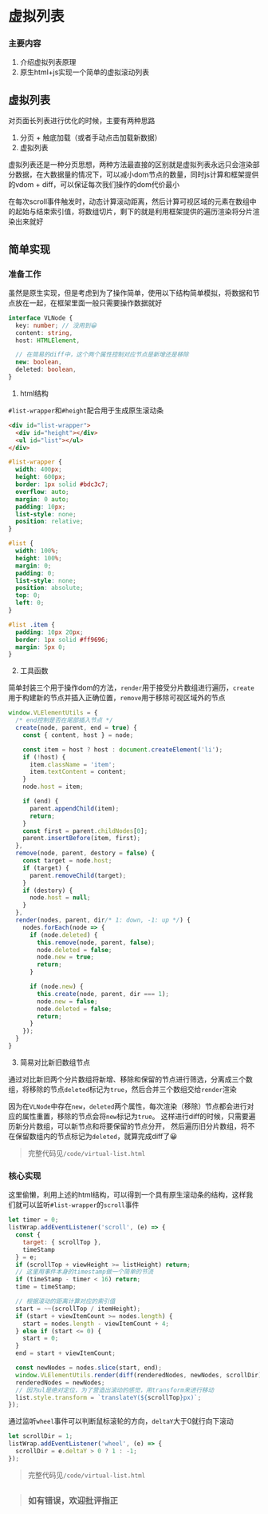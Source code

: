 # 虚拟列表

### 主要内容

1. 介绍虚拟列表原理
2. 原生html+js实现一个简单的虚拟滚动列表

## 虚拟列表

对页面长列表进行优化的时候，主要有两种思路

1. 分页 + 触底加载（或者手动点击加载新数据）
2. 虚拟列表

虚拟列表还是一种分页思想，两种方法最直接的区别就是虚拟列表永远只会渲染部分数据，在大数据量的情况下，可以减小dom节点的数量，同时js计算和框架提供的vdom + diff，可以保证每次我们操作的dom代价最小

在每次scroll事件触发时，动态计算滚动距离，然后计算可视区域的元素在数组中的起始与结束索引值，将数组切片，剩下的就是利用框架提供的遍历渲染将分片渲染出来就好

## 简单实现

### 准备工作

虽然是原生实现，但是考虑到为了操作简单，使用以下结构简单模拟，将数据和节点放在一起，在框架里面一般只需要操作数据就好

```typescript
interface VLNode {
  key: number; // 没用到😀
  content: string,
  host: HTMLElement,

  // 在简易的diff中，这个两个属性控制对应节点是新增还是移除
  new: boolean,
  deleted: boolean,
}
```

1. html结构

`#list-wrapper`和`#height`配合用于生成原生滚动条

```html
<div id="list-wrapper">
  <div id="height"></div>
  <ul id="list"></ul>
</div>
```

```css
#list-wrapper {
  width: 400px;
  height: 600px;
  border: 1px solid #bdc3c7;
  overflow: auto;
  margin: 0 auto;
  padding: 10px;
  list-style: none;
  position: relative;
}

#list {
  width: 100%;
  height: 100%;
  margin: 0;
  padding: 0;
  list-style: none;
  position: absolute;
  top: 0;
  left: 0;
}

#list .item {
  padding: 10px 20px;
  border: 1px solid #ff9696;
  margin: 5px 0;
}
```

2. 工具函数

简单封装三个用于操作dom的方法，`render`用于接受分片数组进行遍历，`create`用于构建新的节点并插入正确位置，`remove`用于移除可视区域外的节点

```js
window.VLElementUtils = {
  /* end控制是否在尾部插入节点 */
  create(node, parent, end = true) {
    const { content, host } = node;

    const item = host ? host : document.createElement('li');
    if (!host) {
      item.className = 'item';
      item.textContent = content;
    }
    node.host = item;

    if (end) {
      parent.appendChild(item);
      return;
    }
    const first = parent.childNodes[0];
    parent.insertBefore(item, first);
  },
  remove(node, parent, destory = false) {
    const target = node.host;
    if (target) {
      parent.removeChild(target);
    }
    if (destory) {
      node.host = null;
    }
  },
  render(nodes, parent, dir/* 1: down, -1: up */) {
    nodes.forEach(node => {
      if (node.deleted) {
        this.remove(node, parent, false);
        node.deleted = false;
        node.new = true;
        return;
      }

      if (node.new) {
        this.create(node, parent, dir === 1);
        node.new = false;
        node.deleted = false;
        return;
      }
    });
  }
}
```

3. 简易对比新旧数组节点

通过对比新旧两个分片数组将新增、移除和保留的节点进行筛选，分离成三个数组，将移除的节点`deleted`标记为`true`，然后合并三个数组交给`render`渲染

因为在`VLNode`中存在`new`，`deleted`两个属性，每次渲染（移除）节点都会进行对应的属性重置，移除的节点会将`new`标记为`true`。
这样进行diff的时候，只需要遍历新分片数组，可以新节点和将要保留的节点分开，
然后遍历旧分片数组，将不在保留数组内的节点标记为`deleted`，就算完成diff了😀

> 完整代码见`/code/virtual-list.html`

### 核心实现

这里偷懒，利用上述的html结构，可以得到一个具有原生滚动条的结构，这样我们就可以监听`#list-wrapper`的`scroll`事件

```js
let timer = 0;
listWrap.addEventListener('scroll', (e) => {
  const {
    target: { scrollTop },
    timeStamp
  } = e;
  if (scrollTop + viewHeight >= listHeight) return;
  // 这里用事件本身的timestamp做一个简单的节流
  if (timeStamp - timer < 16) return;
  time = timeStamp;

  // 根据滚动的距离计算对应的索引值
  start = ~~(scrollTop / itemHeight);
  if (start + viewItemCount >= nodes.length) {
    start = nodes.length - viewItemCount + 4;
  } else if (start <= 0) {
    start = 0;
  }
  end = start + viewItemCount;

  const newNodes = nodes.slice(start, end);
  window.VLElementUtils.render(diff(renderedNodes, newNodes, scrollDir), list, scrollDir);
  renderedNodes = newNodes;
  // 因为ul是绝对定位，为了营造出滚动的感觉，用transform来进行移动
  list.style.transform = `translateY(${scrollTop}px)`;
});
```

通过监听`wheel`事件可以判断鼠标滚轮的方向，`deltaY`大于0就行向下滚动

```js
let scrollDir = 1;
listWrap.addEventListener('wheel', (e) => {
  scrollDir = e.deltaY > 0 ? 1 : -1;
});
```

> 完整代码见`/code/virtual-list.html`

> ##
> ### 如有错误，欢迎批评指正
> ##

